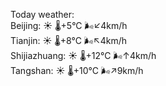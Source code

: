 Today weather:  
Beijing: ☀️ 🌡️+5°C 🌬️↙4km/h  
Tianjin: ☀️ 🌡️+8°C 🌬️↖4km/h  
Shijiazhuang: ☀️ 🌡️+12°C 🌬️↑4km/h  
Tangshan: ☀️ 🌡️+10°C 🌬️↗9km/h  
